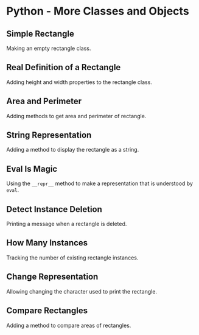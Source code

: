 # Python - More Classes and Objects

## Simple Rectangle
Making an empty rectangle class.

## Real Definition of a Rectangle
Adding height and width properties to the rectangle class.

## Area and Perimeter
Adding methods to get area and perimeter of rectangle.

## String Representation
Adding a method to display the rectangle as a string.

## Eval Is Magic
Using the `__repr__` method to make a representation that is understood by `eval`.

## Detect Instance Deletion
Printing a message when a rectangle is deleted.

## How Many Instances
Tracking the number of existing rectangle instances.

## Change Representation
Allowing changing the character used to print the rectangle.

## Compare Rectangles
Adding a method to compare areas of rectangles.
